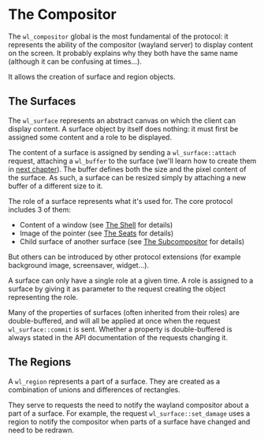 # The Compositor

The `wl_compositor` global is the most fundamental of the protocol: it represents the ability of the
compositor (wayland server) to display content on the screen. It probably explains why they both
have the same name (although it can be confusing at times...).

It allows the creation of surface and region objects.

## The Surfaces

The `wl_surface` represents an abstract canvas on which the client can display content. A surface
object by itself does nothing: it must first be assigned some content and a role to be displayed.

The content of a surface is assigned by sending a `wl_surface::attach` request, attaching a
`wl_buffer` to the surface (we'll learn how to create them in [next chapter](./wayland/p_core/shm.html)).
The buffer defines both the size and the pixel content of the surface. As such, a surface can be
resized simply by attaching a new buffer of a different size to it.

The role of a surface represents what it's used for. The core protocol includes 3 of them:

- Content of a window (see [The Shell](./wayland/p_core/shell.html) for details)
- Image of the pointer (see [The Seats](./wayland/p_core/seat.html) for details)
- Child surface of another surface (see [The Subcompositor](./wayland/p_core/subcompositor.html) for
  details)

But others can be introduced by other protocol extensions (for example background image,
screensaver, widget...).

A surface can only have a single role at a given time. A role is assigned to a surface by giving it
as parameter to the request creating the object representing the role.

Many of the properties of surfaces (often inherited from their roles) are double-buffered, and will
all be applied at once when the request `wl_surface::commit` is sent. Whether a property is
double-buffered is always stated in the API documentation of the requests changing it.

## The Regions

A `wl_region` represents a part of a surface. They are created as a combination of unions and
differences of rectangles.

They serve to requests the need to notify the wayland compositor about a part of a surface. For
example, the request `wl_surface::set_damage` uses a region to notify the compositor when parts of a
surface have changed and need to be redrawn.
